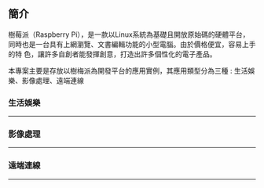 簡介
------------------------------------------------------------------------------------------

 樹莓派（Raspberry Pi），是一款以Linux系統為基礎且開放原始碼的硬體平台，同時也是一台具有上網瀏覽、文書編輯功能的小型電腦。由於價格便宜，容易上手的特
 色，讓許多自創者能發揮創意，打造出許多個性化的電子產品。

 本專案主要是存放以樹梅派為開發平台的應用實例，其應用類型分為三種 : 生活娛樂、影像處理、遠端連線

  ### 生活娛樂
-------------------------------------------------------------------------------------------

  ### 影像處理
-------------------------------------------------------------------------------------------

  ### 遠端連線
-------------------------------------------------------------------------------------------
